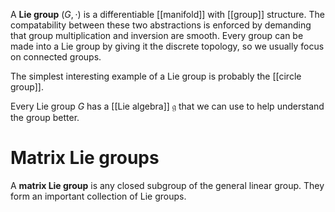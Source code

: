 A **Lie group** $(G, \cdot)$ is a differentiable [[manifold]] with [[group]] structure. The compatability between these two abstractions is enforced by demanding that group multiplication and inversion are smooth. Every group can be made into a Lie group by giving it the discrete topology, so we usually focus on connected groups.

The simplest interesting example of a Lie group is probably the [[circle group]].

Every Lie group $G$ has a [[Lie algebra]] $\mathfrak{g}$ that we can use to help understand the group better.

# Matrix Lie groups

A **matrix Lie group** is any closed subgroup of the general linear group. They form an important collection of Lie groups.